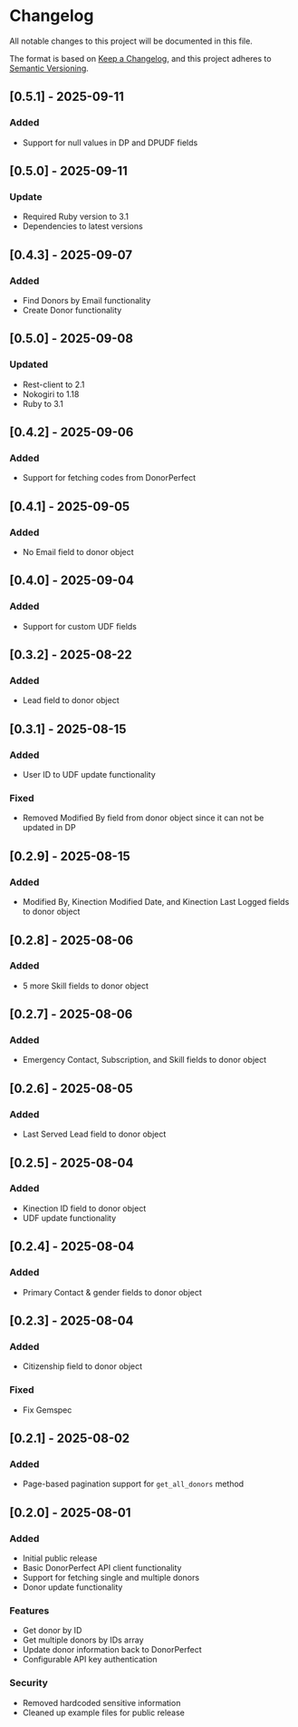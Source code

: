 # Changelog

All notable changes to this project will be documented in this file.

The format is based on [Keep a Changelog](https://keepachangelog.com/en/1.0.0/),
and this project adheres to [Semantic Versioning](https://semver.org/spec/v2.0.0.html).

## [0.5.1] - 2025-09-11

### Added
- Support for null values in DP and DPUDF fields

## [0.5.0] - 2025-09-11

### Update
- Required Ruby version to 3.1
- Dependencies to latest versions

## [0.4.3] - 2025-09-07

### Added
- Find Donors by Email functionality
- Create Donor functionality

## [0.5.0] - 2025-09-08
### Updated
- Rest-client to 2.1
- Nokogiri to 1.18
- Ruby to 3.1

## [0.4.2] - 2025-09-06

### Added
- Support for fetching codes from DonorPerfect

## [0.4.1] - 2025-09-05

### Added
- No Email field to donor object

## [0.4.0] - 2025-09-04

### Added
- Support for custom UDF fields

## [0.3.2] - 2025-08-22

### Added
- Lead field to donor object

## [0.3.1] - 2025-08-15

### Added
- User ID to UDF update functionality

### Fixed
- Removed Modified By field from donor object since it can not be updated in DP

## [0.2.9] - 2025-08-15

### Added
- Modified By, Kinection Modified Date, and Kinection Last Logged fields to donor object

## [0.2.8] - 2025-08-06

### Added
- 5 more Skill fields to donor object

## [0.2.7] - 2025-08-06

### Added
- Emergency Contact, Subscription, and Skill fields to donor object

## [0.2.6] - 2025-08-05

### Added
- Last Served Lead field to donor object

## [0.2.5] - 2025-08-04

### Added
- Kinection ID field to donor object
- UDF update functionality

## [0.2.4] - 2025-08-04

### Added
- Primary Contact & gender fields to donor object

## [0.2.3] - 2025-08-04

### Added
- Citizenship field to donor object

### Fixed
- Fix Gemspec

## [0.2.1] - 2025-08-02

### Added
- Page-based pagination support for `get_all_donors` method

## [0.2.0] - 2025-08-01

### Added
- Initial public release
- Basic DonorPerfect API client functionality
- Support for fetching single and multiple donors
- Donor update functionality

### Features
- Get donor by ID
- Get multiple donors by IDs array  
- Update donor information back to DonorPerfect
- Configurable API key authentication

### Security
- Removed hardcoded sensitive information
- Cleaned up example files for public release